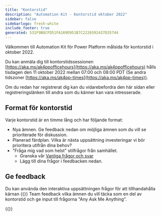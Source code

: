 ```yaml
---
title: "Kontorstid"
description: "Automation Kit - Kontorstid oktober 2022"
sidebar: false
sidebarlogo: fresh-white
include_footer: true
generated: 531F9B8CFD51FA169D951B7C2226592437D35744
---
```


Välkommen till Automation Kit för Power Platform målsida för kontorstid i oktober 2022.

Du kan anmäla dig till kontorstidssessionen [https://aka.ms/ak4ppofficehours](https://aka.ms/ak4ppofficehours) hålls tisdagen den 11 oktober 2022 mellan 07:00 och 08:00 PDT (Se andra tidszoner [https://aka.ms/ak4pp-times](https://aka.ms/ak4pp-times)).

Om du redan har registrerat dig kan du vidarebefordra den här sidan eller registreringslänken till andra som du känner kan vara intresserade.

## Format för kontorstid

Varje kontorstid är en timme lång och har följande format:

- Nya ämnen. Ge feedback nedan om möjliga ämnen som du vill se prioriterade för diskussion.
- Planerad färdplan. Vilka är nästa uppsättning investeringar vi bör prioritera utifrån dina behov?
- "Fråga mig vad som helst" stilfrågor från samhället.
    - Granska vår [Vanliga frågor och svar](/sv/frequently-asked-questions)
    - Lägg till dina frågor i feedbacken nedan.

## Ge feedback

Du kan använda den interaktiva uppsättningen frågor för att tillhandahålla kärnan {{<product-name>}} Team feedback vilka ämnen du vill täcka som en del av kontorstid och ge input till frågorna "Any Ask Me Anything".

{{<questions name="/content/sv/office-hours/october-2022.json" completed="Tack för att du fyller i feedback" showNavigationButtons="false" locale="sv">}}
